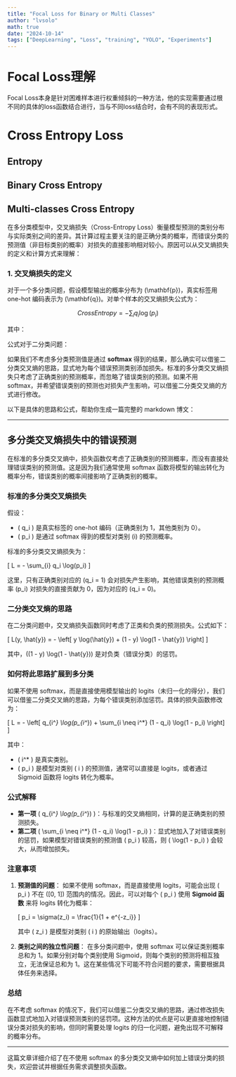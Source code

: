 ```yaml
---
title: "Focal Loss for Binary or Multi Classes"
author: "lvsolo"
math: true
date: "2024-10-14"
tags: ["DeepLearning", "Loss", "training", "YOLO", "Experiments"]
---
```


# Focal Loss理解
Focal Loss本身是针对困难样本进行权重倾斜的一种方法，他的实现需要通过根不同的具体的loss函数结合进行，当与不同loss结合时，会有不同的表现形式。

# Cross Entropy Loss
## Entropy

## Binary Cross Entropy 
## Multi-classes Cross Entropy 
在多分类模型中，交叉熵损失（Cross-Entropy Loss）衡量模型预测的类别分布与实际类别之间的差异。其计算过程主要关注的是正确分类的概率，而错误分类的预测值（非目标类别的概率）对损失的直接影响相对较小。原因可以从交叉熵损失的定义和计算方式来理解：

### 1. 交叉熵损失的定义
对于一个多分类问题，假设模型输出的概率分布为 \(\mathbf{p}\)，真实标签用 one-hot 编码表示为 \(\mathbf{q}\)。对单个样本的交叉熵损失公式为：

$$ CrossEntropy = - \sum_{i} q_i \log(p_i) $$

其中：
 <!-- \$\$ q_i $$ 是真实标签的 one-hot 编码值，目标类别对应的值为 1，其他类别为 0。 -->
 <!-- $$ p_i $$ 是模型对类别 $ i $ 的预测概率。 -->


<!-- \\( q_i \\) 是真实标签的 one-hot 编码值，目标类别对应的值为 1，其他类别为 0。 -->

公式对于二分类问题：



如果我们不考虑多分类预测值是通过 **softmax** 得到的结果，那么确实可以借鉴二分类交叉熵的思路，显式地为每个错误预测类别添加损失。标准的多分类交叉熵损失只考虑了正确类别的预测概率，而忽略了错误类别的预测。如果不用 softmax，并希望错误类别的预测也对损失产生影响，可以借鉴二分类交叉熵的方式进行修改。

以下是具体的思路和公式，帮助你生成一篇完整的 markdown 博文：

---

## 多分类交叉熵损失中的错误预测

在标准的多分类交叉熵中，损失函数仅考虑了正确类别的预测概率，而没有直接处理错误类别的预测值。这是因为我们通常使用 softmax 函数将模型的输出转化为概率分布，错误类别的概率间接影响了正确类别的概率。

### 标准的多分类交叉熵损失

假设：
- \( q_i \) 是真实标签的 one-hot 编码（正确类别为 1，其他类别为 0）。
- \( p_i \) 是通过 softmax 得到的模型对类别 \(i\) 的预测概率。

标准的多分类交叉熵损失为：

\[
L = - \sum_{i} q_i \log(p_i)
\]

这里，只有正确类别对应的 \(q_i = 1\) 会对损失产生影响，其他错误类别的预测概率 \(p_i\) 对损失的直接贡献为 0，因为对应的 \(q_i = 0\)。

### 二分类交叉熵的思路

在二分类问题中，交叉熵损失函数同时考虑了正类和负类的预测损失。公式如下：

\[
L(y, \hat{y}) = - \left[ y \log(\hat{y}) + (1 - y) \log(1 - \hat{y}) \right]
\]

其中，\((1 - y) \log(1 - \hat{y})\) 是对负类（错误分类）的惩罚。

### 如何将此思路扩展到多分类

如果不使用 softmax，而是直接使用模型输出的 logits（未归一化的得分），我们可以借鉴二分类交叉熵的思路，为每个错误类别添加惩罚。具体的损失函数修改为：

\[
L = - \left[ q_{i^*} \log(p_{i^*}) + \sum_{i \neq i^*} (1 - q_i) \log(1 - p_i) \right]
\]

其中：
- \( i^* \) 是真实类别。
- \( p_i \) 是模型对类别 \( i \) 的预测值，通常可以直接是 logits，或者通过 Sigmoid 函数将 logits 转化为概率。

### 公式解释

- **第一项** \( q_{i^*} \log(p_{i^*}) \)：与标准的交叉熵相同，计算的是正确类别的预测损失。
- **第二项** \( \sum_{i \neq i^*} (1 - q_i) \log(1 - p_i) \)：显式地加入了对错误类别的惩罚，如果模型对错误类别的预测值 \( p_i \) 较高，则 \( \log(1 - p_i) \) 会较大，从而增加损失。

### 注意事项

1. **预测值的问题**：
   如果不使用 softmax，而是直接使用 logits，可能会出现 \( p_i \) 不在 \([0, 1]\) 范围内的情况。因此，可以对每个 \( p_i \) 使用 **Sigmoid 函数** 来将 logits 转化为概率：

   \[
   p_i = \sigma(z_i) = \frac{1}{1 + e^{-z_i}}
   \]

   其中 \( z_i \) 是模型对类别 \( i \) 的原始输出（logits）。

2. **类别之间的独立性问题**：
   在多分类问题中，使用 softmax 可以保证类别概率总和为 1。如果分别对每个类别使用 Sigmoid，则每个类别的预测将相互独立，无法保证总和为 1。这在某些情况下可能不符合问题的要求，需要根据具体任务来选择。

### 总结

在不考虑 softmax 的情况下，我们可以借鉴二分类交叉熵的思路，通过修改损失函数显式地加入对错误预测类别的惩罚项。这种方法的优点是可以更直接地控制错误分类对损失的影响，但同时需要处理 logits 的归一化问题，避免出现不可解释的概率分布。

---

这篇文章详细介绍了在不使用 softmax 的多分类交叉熵中如何加上错误分类的损失，欢迎尝试并根据任务需求调整损失函数。
